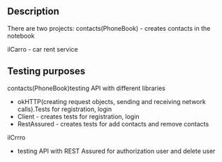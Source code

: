 ## Description
There are two projects:
contacts(PhoneBook) - creates contacts in the notebook

ilCarro - car rent service

## Testing purposes
contacts(PhoneBook)testing API with different libraries
- okHTTP(creating request objects, sending and receiving network calls).Tests for registration, login
- Client - creates tests for registration, login
- RestAssured - creates tests for add contacts and remove contacts

ilCrrro
- testing API with REST Assured for authorization user and delete user 